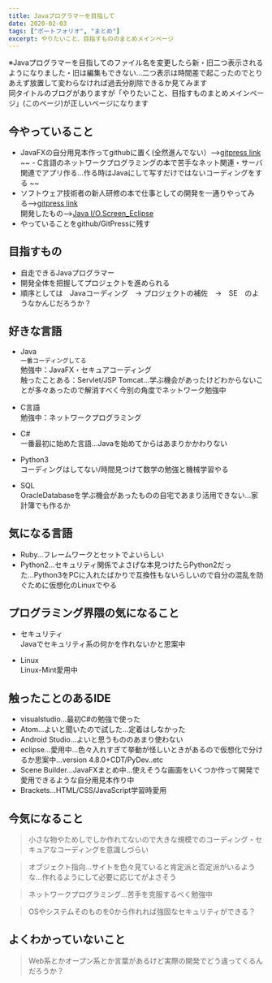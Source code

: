 ```yaml
---
title: Javaプログラマーを目指して
date: 2020-02-03
tags: ["ポートフォリオ", "まとめ"]
excerpt: やりたいこと、目指すもののまとめメインページ
---
```


※Javaプログラマーを目指してのファイル名を変更したら新・旧二つ表示されるようになりました・旧は編集もできない...二つ表示は時間差で起こったのでとりあえず放置して変わらなければ過去分削除できるか見てみます  
同タイトルのブログがありますが「やりたいこと、目指すものまとめメインページ」(このページ)が正しいページになります

## 今やっていること
 - JavaFXの自分用見本作ってgithubに置く(全然進んでない）-->[gitpress link](./javafx-Test)  
~~ - C言語のネットワークプログラミングの本で苦手なネット関連・サーバ関連でアプリ作る...作る時はJavaにして写すだけではないコーディングをする ~~
 - ソフトウェア技術者の新人研修の本で仕事としての開発を一通りやってみる-->[gitpress link](./Development_Training)  
   開発したもの-->[Java I/O.Screen_Eclipse](https://github.com/rika-9240/Java_I-O_Screen_eclipse/tree/master)
 - やっていることをgithub/GitPressに残す

## 目指すもの
 - 自走できるJavaプログラマー
 - 開発全体を把握してプロジェクトを進められる
 - 順序としては　Javaコーディング　-> プロジェクトの補佐　->　SE　のようなかんじだろうか？

## 好きな言語

 - Java  
`一番コーディングしてる`  
勉強中：JavaFX・セキュアコーディング  
触ったことある：Servlet/JSP Tomcat...学ぶ機会があったけどわからないことが多々あったので解消すべく今別の角度でネットワーク勉強中

 - C言語  
勉強中：ネットワークプログラミング

 - C#  
一番最初に始めた言語...Javaを始めてからはあまりかかわりない

 - Python3  
コーディングはしてない/時間見つけて数学の勉強と機械学習やる

 - SQL  
 OracleDatabaseを学ぶ機会があったものの自宅であまり活用できない...家計簿でも作るか

## 気になる言語

 - Ruby...フレームワークとセットでよいらしい
 - Python2...セキュリティ関係でよさげな本見つけたらPython2だった...Python3をPCに入れたばかりで互換性もないらしいので自分の混乱を防ぐために仮想化のLinuxでやる

## プログラミング界隈の気になること

 - セキュリティ  
Javaでセキュリティ系の何かを作れないかと思案中

- Linux  
Linux-Mint愛用中

## 触ったことのあるIDE

 - visualstudio...最初C#の勉強で使った
 - Atom...よいと聞いたので試した...定着はしなかった
 - Android Studio...よいと思うもののあまり使わない
 - eclipse...愛用中...色々入れすぎて挙動が怪しいときがあるので仮想化で分けるか思案中...version 4.8.0+CDT/PyDev..etc<br>
 - Scene Builder...JavaFXまとめ中...使えそうな画面をいくつか作って開発で愛用できるような自分用見本作り中
 - Brackets...HTML/CSS/JavaScript学習時愛用
 
## 今気になること

 >小さな物やためしでしか作れてないので大きな規模でのコーディング・セキュアなコーディングを意識しづらい
 
 >オブジェクト指向...サイトを色々見ていると肯定派と否定派がいるような...作れるようにして必要に応じてがよさそう
 
 >ネットワークプログラミング...苦手を克服するべく勉強中
 
 >OSやシステムそのものを0から作れれば強固なセキュリティができる？
 
 ## よくわかっていないこと
 
 >Web系とかオープン系とか言葉があるけど実際の開発でどう違ってくるんだろうか？

